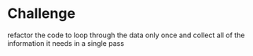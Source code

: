 # Challenge

refactor the code to loop through the data only once and collect all of the information it needs in a single pass
